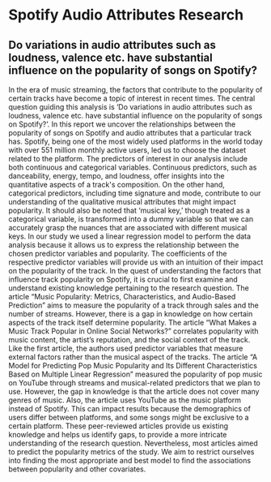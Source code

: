 # Spotify Audio Attributes Research
## Do variations in audio attributes such as loudness, valence etc. have substantial influence on the popularity of songs on Spotify?

In the era of music streaming, the factors that contribute to the popularity of certain tracks have become a topic of interest in recent times. The central question guiding this analysis is ‘Do variations in audio attributes such as loudness, valence etc. have substantial influence on the popularity of songs on Spotify?’. In this report we uncover the relationships between the popularity of songs on Spotify and audio attributes that a particular track has. Spotify, being one of the most widely used platforms in the world today with over 551 million monthly active users, led us to choose the dataset related to the platform. The predictors of interest in our analysis include both continuous and categorical variables. Continuous predictors, such as danceability, energy, tempo, and loudness, offer insights into the quantitative aspects of a track's composition. On the other hand, categorical predictors, including time signature and mode, contribute to our understanding of the qualitative musical attributes that might impact popularity. It should also be noted that ‘musical key,’ though treated as a categorical variable, is transformed into a dummy variable so that we can accurately grasp the nuances that are associated with different musical keys. In our study we used a linear regression model to perform the data analysis because it allows us to express the relationship between the chosen predictor variables and popularity. The coefficients of the respective predictor variables will provide us with an intuition of their impact on the popularity of the track. In the quest of understanding the factors that influence track popularity on Spotify, it is crucial to first examine and understand existing knowledge pertaining to the research question. The article “Music Popularity: Metrics, Characteristics, and Audio-Based Prediction” aims to measure the popularity of a track through sales and the number of streams. However, there is a gap in knowledge on how certain aspects of the track itself determine popularity. The article “What Makes a Music Track Popular in Online Social Networks?” correlates popularity with music content, the artist’s reputation, and the social context of the track. Like the first article, the authors used predictor variables that measure external factors rather than the musical aspect of the tracks. The article “A Model for Predicting Pop Music Popularity and Its Different Characteristics Based on Multiple Linear Regression” measured the popularity of pop music on YouTube through streams and musical-related predictors that we plan to use. However, the gap in knowledge is that the article does not cover many genres of music. Also, the article uses YouTube as the music platform instead of Spotify. This can impact results because the demographics of users differ between platforms, and some songs might be exclusive to a certain platform. These peer-reviewed articles provide us existing knowledge and helps us identify gaps, to provide a more intricate understanding of the research question. Nevertheless, most articles aimed to predict the popularity metrics of the study. We aim to restrict ourselves into finding the most appropriate and best model to find the associations between popularity and other covariates. 
